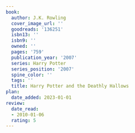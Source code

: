 ```yaml
---
book:
  author: J.K. Rowling
  cover_image_url: ''
  goodreads: '136251'
  isbn13: ''
  isbn9: ''
  owned: ''
  pages: '759'
  publication_year: '2007'
  series: Harry Potter
  series_position: '2007'
  spine_color: ''
  tags: ''
  title: Harry Potter and the Deathly Hallows
plan:
  date_added: 2023-01-01
review:
  date_read:
  - 2010-01-06
  rating: 5
---
```

